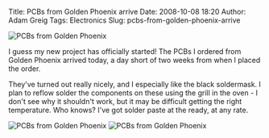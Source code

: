 Title: PCBs from Golden Phoenix arrive
Date: 2008-10-08 18:20
Author: Adam Greig
Tags: Electronics
Slug: pcbs-from-golden-phoenix-arrive

![PCBs from Golden Phoenix](http://static.flickr.com/3009/2925079196_b1c882cbf0_m.jpg)

I guess my new project has officially started! The PCBs I ordered from
Golden Phoenix arrived today, a day short of two weeks from when I
placed the order.

They've turned out really nicely, and I especially like the black
soldermask. I plan to reflow solder the components on these using the
grill in the oven - I don't see why it shouldn't work, but it may be
difficult getting the right temperature. Who knows? I've got solder
paste at the ready, at any rate.

![PCBs from Golden Phoenix](http://static.flickr.com/3078/2925077706_5de1f7b031_m.jpg)
![PCBs from Golden Phoenix](http://static.flickr.com/3232/2925083394_3b5f8f688e_m.jpg)
